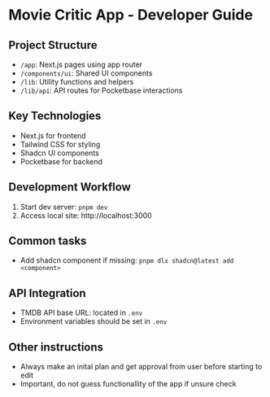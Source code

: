 # Movie Critic App - Developer Guide

## Project Structure
- `/app`: Next.js pages using app router
- `/components/ui`: Shared UI components
- `/lib`: Utility functions and helpers
- `/lib/api`: API routes for Pocketbase interactions

## Key Technologies
- Next.js for frontend
- Tailwind CSS for styling
- Shadcn UI components
- Pocketbase for backend

## Development Workflow
1. Start dev server: `pnpm dev`
2. Access local site: http://localhost:3000

## Common tasks
- Add shadcn component if missing: `pnpm dlx shadcn@latest add <component>`

## API Integration
- TMDB API base URL: located in `.env`
- Environment variables should be set in `.env`

## Other instructions
- Always make an inital plan and get approval from user before starting to edit
- Important, do not guess functionallity of the app if unsure check
